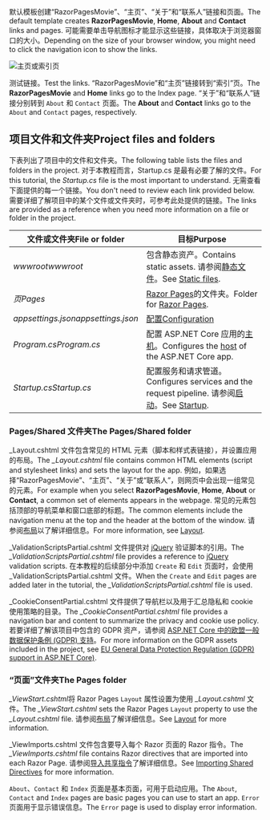 <span data-ttu-id="858c7-101">默认模板创建“RazorPagesMovie”、“主页”、“关于”和“联系人”链接和页面。</span><span class="sxs-lookup"><span data-stu-id="858c7-101">The default template creates **RazorPagesMovie**, **Home**, **About** and **Contact** links and pages.</span></span> <span data-ttu-id="858c7-102">可能需要单击导航图标才能显示这些链接，具体取决于浏览器窗口的大小。</span><span class="sxs-lookup"><span data-stu-id="858c7-102">Depending on the size of your browser window, you might need to click the navigation icon to show the links.</span></span>

![主页或索引页](~/tutorials/razor-pages/razor-pages-start/_static/home2.png)

<span data-ttu-id="858c7-104">测试链接。</span><span class="sxs-lookup"><span data-stu-id="858c7-104">Test the links.</span></span> <span data-ttu-id="858c7-105">“RazorPagesMovie”和“主页”链接转到“索引”页。</span><span class="sxs-lookup"><span data-stu-id="858c7-105">The **RazorPagesMovie** and **Home** links go to the Index page.</span></span> <span data-ttu-id="858c7-106">“关于”和“联系人”链接分别转到 `About` 和 `Contact` 页面。</span><span class="sxs-lookup"><span data-stu-id="858c7-106">The **About** and **Contact** links go to the `About` and `Contact` pages, respectively.</span></span>

## <a name="project-files-and-folders"></a><span data-ttu-id="858c7-107">项目文件和文件夹</span><span class="sxs-lookup"><span data-stu-id="858c7-107">Project files and folders</span></span>

<span data-ttu-id="858c7-108">下表列出了项目中的文件和文件夹。</span><span class="sxs-lookup"><span data-stu-id="858c7-108">The following table lists the files and folders in the project.</span></span> <span data-ttu-id="858c7-109">对于本教程而言，Startup.cs 是最有必要了解的文件。</span><span class="sxs-lookup"><span data-stu-id="858c7-109">For this tutorial, the *Startup.cs* file is the most important to understand.</span></span> <span data-ttu-id="858c7-110">无需查看下面提供的每一个链接。</span><span class="sxs-lookup"><span data-stu-id="858c7-110">You don't need to review each link provided below.</span></span> <span data-ttu-id="858c7-111">需要详细了解项目中的某个文件或文件夹时，可参考此处提供的链接。</span><span class="sxs-lookup"><span data-stu-id="858c7-111">The links are provided as a reference when you need more information on a file or folder in the project.</span></span>

| <span data-ttu-id="858c7-112">文件或文件夹</span><span class="sxs-lookup"><span data-stu-id="858c7-112">File or folder</span></span> | <span data-ttu-id="858c7-113">目标</span><span class="sxs-lookup"><span data-stu-id="858c7-113">Purpose</span></span> |
| -------------- | ------- |
| <span data-ttu-id="858c7-114">*wwwroot*</span><span class="sxs-lookup"><span data-stu-id="858c7-114">*wwwroot*</span></span> | <span data-ttu-id="858c7-115">包含静态资产。</span><span class="sxs-lookup"><span data-stu-id="858c7-115">Contains static assets.</span></span> <span data-ttu-id="858c7-116">请参阅[静态文件](xref:fundamentals/static-files)。</span><span class="sxs-lookup"><span data-stu-id="858c7-116">See [Static files](xref:fundamentals/static-files).</span></span> |
| <span data-ttu-id="858c7-117">*页*</span><span class="sxs-lookup"><span data-stu-id="858c7-117">*Pages*</span></span> | <span data-ttu-id="858c7-118">[Razor Pages](xref:razor-pages/index)的文件夹。</span><span class="sxs-lookup"><span data-stu-id="858c7-118">Folder for [Razor Pages](xref:razor-pages/index).</span></span> |
| <span data-ttu-id="858c7-119">*appsettings.json*</span><span class="sxs-lookup"><span data-stu-id="858c7-119">*appsettings.json*</span></span> | [<span data-ttu-id="858c7-120">配置</span><span class="sxs-lookup"><span data-stu-id="858c7-120">Configuration</span></span>](xref:fundamentals/configuration/index) |
| <span data-ttu-id="858c7-121">*Program.cs*</span><span class="sxs-lookup"><span data-stu-id="858c7-121">*Program.cs*</span></span> | <span data-ttu-id="858c7-122">配置 ASP.NET Core 应用的[主机](xref:fundamentals/host/index)。</span><span class="sxs-lookup"><span data-stu-id="858c7-122">Configures the [host](xref:fundamentals/host/index) of the ASP.NET Core app.</span></span> |
| <span data-ttu-id="858c7-123">*Startup.cs*</span><span class="sxs-lookup"><span data-stu-id="858c7-123">*Startup.cs*</span></span> | <span data-ttu-id="858c7-124">配置服务和请求管道。</span><span class="sxs-lookup"><span data-stu-id="858c7-124">Configures services and the request pipeline.</span></span> <span data-ttu-id="858c7-125">请参阅[启动](xref:fundamentals/startup)。</span><span class="sxs-lookup"><span data-stu-id="858c7-125">See [Startup](xref:fundamentals/startup).</span></span> |

### <a name="the-pagesshared-folder"></a><span data-ttu-id="858c7-126">Pages/Shared 文件夹</span><span class="sxs-lookup"><span data-stu-id="858c7-126">The Pages/Shared folder</span></span>

<span data-ttu-id="858c7-127">_Layout.cshtml 文件包含常见的 HTML 元素（脚本和样式表链接），并设置应用的布局。</span><span class="sxs-lookup"><span data-stu-id="858c7-127">The *_Layout.cshtml* file contains common HTML elements (script and stylesheet links) and sets the layout for the app.</span></span> <span data-ttu-id="858c7-128">例如，如果选择“RazorPagesMovie”、“主页”、“关于”或“联系人”，则网页中会出现一组常见的元素。</span><span class="sxs-lookup"><span data-stu-id="858c7-128">For example when you select **RazorPagesMovie**, **Home**, **About** or **Contact**, a common set of elements appears in the webpage.</span></span> <span data-ttu-id="858c7-129">常见的元素包括顶部的导航菜单和窗口底部的标题。</span><span class="sxs-lookup"><span data-stu-id="858c7-129">The common elements include the navigation menu at the top and the header at the bottom of the window.</span></span> <span data-ttu-id="858c7-130">请参阅[布局](xref:mvc/views/layout)以了解详细信息。</span><span class="sxs-lookup"><span data-stu-id="858c7-130">For more information, see [Layout](xref:mvc/views/layout).</span></span>

<span data-ttu-id="858c7-131">_ValidationScriptsPartial.cshtml 文件提供对 [jQuery](https://jquery.com/) 验证脚本的引用。</span><span class="sxs-lookup"><span data-stu-id="858c7-131">The *_ValidationScriptsPartial.cshtml* file provides a reference to [jQuery](https://jquery.com/) validation scripts.</span></span> <span data-ttu-id="858c7-132">在本教程的后续部分中添加 `Create` 和 `Edit` 页面时，会使用 _ValidationScriptsPartial.cshtml 文件。</span><span class="sxs-lookup"><span data-stu-id="858c7-132">When the `Create` and `Edit` pages are added later in the tutorial, the *_ValidationScriptsPartial.cshtml* file is used.</span></span>

<span data-ttu-id="858c7-133">_CookieConsentPartial.cshtml 文件提供了导航栏以及用于汇总隐私和 cookie 使用策略的目录。</span><span class="sxs-lookup"><span data-stu-id="858c7-133">The *_CookieConsentPartial.cshtml* file provides a navigation bar and content to summarize the privacy and cookie use policy.</span></span> <span data-ttu-id="858c7-134">若要详细了解该项目中包含的 GDPR 资产，请参阅 [ASP.NET Core 中的欧盟一般数据保护条例 (GDPR) 支持](xref:security/gdpr)。</span><span class="sxs-lookup"><span data-stu-id="858c7-134">For more information on the GDPR assets included in the project, see [EU General Data Protection Regulation (GDPR) support in ASP.NET Core)](xref:security/gdpr).</span></span>

### <a name="the-pages-folder"></a><span data-ttu-id="858c7-135">“页面”文件夹</span><span class="sxs-lookup"><span data-stu-id="858c7-135">The Pages folder</span></span>

<span data-ttu-id="858c7-136">*_ViewStart.cshtml*将 Razor Pages `Layout` 属性设置为使用 *_Layout.cshtml* 文件。</span><span class="sxs-lookup"><span data-stu-id="858c7-136">The *_ViewStart.cshtml* sets the Razor Pages `Layout` property to use the *_Layout.cshtml* file.</span></span> <span data-ttu-id="858c7-137">请参阅[布局](xref:mvc/views/layout)了解详细信息。</span><span class="sxs-lookup"><span data-stu-id="858c7-137">See [Layout](xref:mvc/views/layout) for more information.</span></span>

<span data-ttu-id="858c7-138">_ViewImports.cshtml 文件包含要导入每个 Razor 页面的 Razor 指令。</span><span class="sxs-lookup"><span data-stu-id="858c7-138">The *_ViewImports.cshtml* file contains Razor directives that are imported into each Razor Page.</span></span> <span data-ttu-id="858c7-139">请参阅[导入共享指令](xref:mvc/views/layout#importing-shared-directives)了解详细信息。</span><span class="sxs-lookup"><span data-stu-id="858c7-139">See [Importing Shared Directives](xref:mvc/views/layout#importing-shared-directives) for more information.</span></span>

<span data-ttu-id="858c7-140">`About`、`Contact` 和 `Index` 页面是基本页面，可用于启动应用。</span><span class="sxs-lookup"><span data-stu-id="858c7-140">The `About`, `Contact` and `Index` pages are basic pages you can use to start an app.</span></span> <span data-ttu-id="858c7-141">`Error` 页面用于显示错误信息。</span><span class="sxs-lookup"><span data-stu-id="858c7-141">The `Error` page is used to display error information.</span></span>
